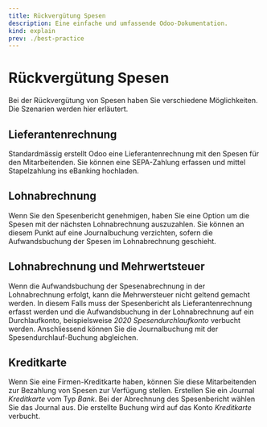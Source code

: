 ```yaml
---
title: Rückvergütung Spesen
description: Eine einfache und umfassende Odoo-Dokumentation.
kind: explain
prev: ./best-practice
---
```


# Rückvergütung Spesen

Bei der Rückvergütung von Spesen haben Sie verschiedene Möglichkeiten. Die Szenarien werden hier erläutert.

## Lieferantenrechnung

Standardmässig erstellt Odoo eine Lieferantenrechnung mit den Spesen für den Mitarbeitenden. Sie können eine SEPA-Zahlung erfassen und mittel Stapelzahlung ins eBanking hochladen. 

## Lohnabrechnung

Wenn Sie den Spesenbericht genehmigen, haben Sie eine Option um die Spesen mit der nächsten Lohnabrechnung auszuzahlen. Sie können an diesem Punkt auf eine Journalbuchung verzichten, sofern die Aufwandsbuchung der Spesen im Lohnabrechnung geschieht.

## Lohnabrechnung und Mehrwertsteuer

Wenn die Aufwandsbuchung der Spesenabrechnung in der Lohnabrechnung erfolgt, kann die Mehrwersteuer nicht geltend gemacht werden. In diesem Falls muss der Spesenbericht als Lieferantenrechnung erfasst werden und die Aufwandsbuchung in der Lohnabrechnung auf ein Durchlaufkonto, beispielsweise *2020 Spesendurchlaufkonto* verbucht werden. Anschliessend können Sie die Journalbuchung mit der Spesendurchlauf-Buchung abgleichen.

## Kreditkarte

Wenn Sie eine Firmen-Kreditkarte haben, können Sie diese Mitarbeitenden zur Bezahlung von Spesen zur Verfügung stellen. Erstellen Sie ein Journal *Kreditkarte* vom Typ *Bank*. Bei der Abrechnung des Spesenbericht wählen Sie das Journal aus. Die erstellte Buchung wird auf das Konto *Kreditkarte* verbucht.